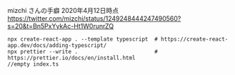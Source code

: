 mizchi さんの手癖 2020年4月12日時点 https://twitter.com/mizchi/status/1249248444247490560?s=20&t=Bn5PxYykAc-Ht1W0runrZQ

```
npx create-react-app . --template typescript  # https://create-react-app.dev/docs/adding-typescript/
npx prettier --write .                        # https://prettier.io/docs/en/install.html
//empty index.ts
```
